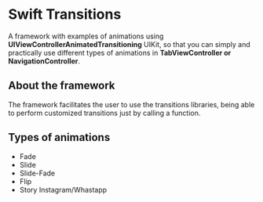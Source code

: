 # Swift Transitions 
A framework with examples of animations using **UIViewControllerAnimatedTransitioning** UIKit, so that you can simply and practically use different types of animations in **TabViewController or NavigationController**.

## About the framework
The framework facilitates the user to use the transitions libraries, being able to perform customized transitions just by calling a function.

## Types of animations
- Fade
- Slide
- Slide-Fade
- Flip
- Story Instagram/Whastapp

